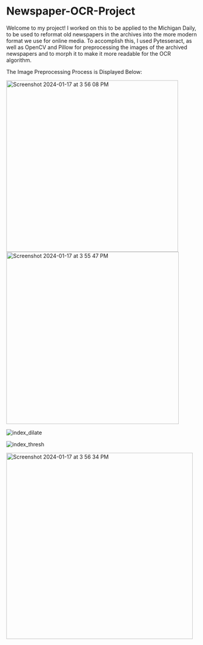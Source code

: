 # Newspaper-OCR-Project
Welcome to my project! I worked on this to be applied to the Michigan Daily, to be used to reformat old newspapers in the archives into the more modern format we use for online media. To accomplish this, I used Pytesseract, as well as OpenCV and Pillow for preprocessing the images of the archived newspapers and to morph it to make it more readable for the OCR algorithm. 

The Image Preprocessing Process is Displayed Below:

<img width="453" alt="Screenshot 2024-01-17 at 3 56 08 PM" src="https://github.com/MathewZheng/Archived-Newspaper-OCR-Processing-Analysis---Michigan-Daily/assets/53542045/7ed7346c-40f7-4242-8fc3-e0b0f6d4e20a">

<img width="455" alt="Screenshot 2024-01-17 at 3 55 47 PM" src="https://github.com/MathewZheng/Archived-Newspaper-OCR-Processing-Analysis---Michigan-Daily/assets/53542045/4492a055-4333-4b07-9e54-d0c178910774">

![index_dilate](https://github.com/MathewZheng/Archived-Newspaper-OCR-Processing-Analysis---Michigan-Daily/assets/53542045/f3dec732-94e4-48ac-852e-7a4464de3d03)

![index_thresh](https://github.com/MathewZheng/Archived-Newspaper-OCR-Processing-Analysis---Michigan-Daily/assets/53542045/62542241-2962-4778-9d63-8f234289e80c)

<img width="492" alt="Screenshot 2024-01-17 at 3 56 34 PM" src="https://github.com/MathewZheng/Archived-Newspaper-OCR-Processing-Analysis---Michigan-Daily/assets/53542045/cae5f1a9-1df5-40f7-96d8-c8e92028d2f2">
